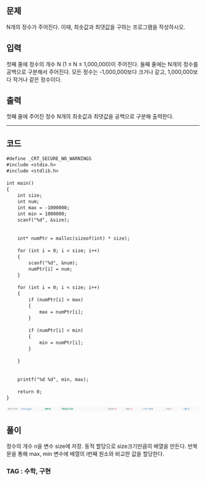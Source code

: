 ## 문제

N개의 정수가 주어진다. 이때, 최솟값과 최댓값을 구하는 프로그램을 작성하시오.

## 입력

첫째 줄에 정수의 개수 N (1 ≤ N ≤ 1,000,000)이 주어진다. 둘째 줄에는 N개의 정수를 공백으로 구분해서 주어진다. 모든 정수는 -1,000,000보다 크거나 같고, 1,000,000보다 작거나 같은 정수이다.

## 출력

첫째 줄에 주어진 정수 N개의 최솟값과 최댓값을 공백으로 구분해 출력한다.

---

## 코드

    #define _CRT_SECURE_NO_WARNINGS
    #include <stdio.h>
    #include <stdlib.h>

    int main()
    {
        int size;
        int num;
        int max = -1000000;
        int min = 1000000;
        scanf("%d", &size);


        int* numPtr = malloc(sizeof(int) * size);

        for (int i = 0; i < size; i++)
        {
            scanf("%d", &num);
            numPtr[i] = num;
        }

        for (int i = 0; i < size; i++)
        {
            if (numPtr[i] > max)
            {
                max = numPtr[i];
            }

            if (numPtr[i] < min)
            {
                min = numPtr[i];
            }

        }


        printf("%d %d", min, max);

        return 0;
    }

![](/img/max_min.PNG)

## 풀이

정수의 개수 n을 변수 size에 저장.
동적 할당으로 size크기만큼의 배열을 만든다.
반복문을 통해 max, min 변수에 배열의 i번째 원소와 비교한 값을 할당한다.

### TAG : 수학, 구현

